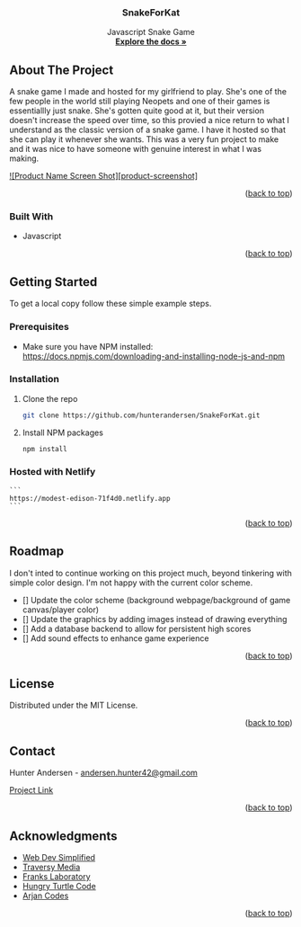 <div align="center">
<h3 align="center">SnakeForKat</h3>

  <p align="center">
    Javascript Snake Game
    <br />
    <a href="https://github.com/hunterandersen/SnakeForKat"><strong>Explore the docs »</strong></a>
  </p>
</div>


<!-- ABOUT THE PROJECT -->
## About The Project
<p align="left" >
A snake game I made and hosted for my girlfriend to play. She's one of the few people in the world still playing Neopets and one of their games is essentiallly just snake. She's gotten quite good at it, but their version doesn't increase the speed over time, so this provied a nice return to what I understand as the classic version of a snake game. I have it hosted so that she can play it whenever she wants. This was a very fun project to make and it was nice to have someone with genuine interest in what I was making.
</p>

[![Product Name Screen Shot][product-screenshot]](https://example.com)

<p align="right">(<a href="#top">back to top</a>)</p>


### Built With

* Javascript
<p align="right">(<a href="#top">back to top</a>)</p>


<!-- GETTING STARTED -->
## Getting Started

To get a local copy follow these simple example steps.

### Prerequisites

* Make sure you have NPM installed: https://docs.npmjs.com/downloading-and-installing-node-js-and-npm

### Installation

1. Clone the repo
   ```sh
   git clone https://github.com/hunterandersen/SnakeForKat.git
   ```
2. Install NPM packages
   ```sh
   npm install
   ```

### Hosted with Netlify
    ```
    https://modest-edison-71f4d0.netlify.app
    ```

<p align="right">(<a href="#top">back to top</a>)</p>


<!-- ROADMAP -->
## Roadmap

I don't inted to continue working on this project much, beyond tinkering with simple color design. I'm not happy with the current color scheme.

- [] Update the color scheme (background webpage/background of game canvas/player color)
- [] Update the graphics by adding images instead of drawing everything
- [] Add a database backend to allow for persistent high scores
- [] Add sound effects to enhance game experience

<p align="right">(<a href="#top">back to top</a>)</p>


<!-- LICENSE -->
## License
Distributed under the MIT License.
<p align="right">(<a href="#top">back to top</a>)</p>



<!-- CONTACT -->
## Contact

Hunter Andersen - andersen.hunter42@gmail.com

[Project Link](https://github.com/hunterandersen/SnakeForKat)

<p align="right">(<a href="#top">back to top</a>)</p>



<!-- ACKNOWLEDGMENTS -->
## Acknowledgments

* [Web Dev Simplified](https://www.youtube.com/c/WebDevSimplified)
* [Traversy Media](https://www.youtube.com/c/TraversyMedia)
* [Franks Laboratory](https://www.youtube.com/channel/UCEqc149iR-ALYkGM6TG-7vQ)
* [Hungry Turtle Code](https://www.youtube.com/channel/UC7Vxnf06GP6w42Lg3TQLXSw)
* [Arjan Codes](https://www.youtube.com/c/ArjanCodes)

<p align="right">(<a href="#top">back to top</a>)</p>